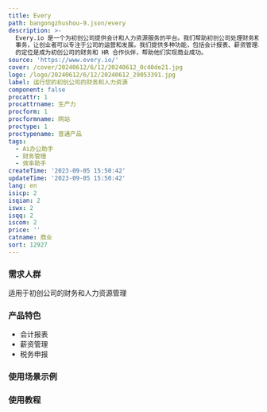 ```yaml
---
title: Every
path: bangongzhushou-9.json/every
description: >-
  Every.io 是一个为初创公司提供会计和人力资源服务的平台。我们帮助初创公司处理财务和 HR
  事务，让创业者可以专注于公司的运营和发展。我们提供多种功能，包括会计报表、薪资管理、税务申报等。我们的优势是专注于初创公司的需求，提供灵活和定制化的解决方案。定价根据公司规模和需求而定。Every.io
  的定位是成为初创公司的财务和 HR 合作伙伴，帮助他们实现商业成功。
source: 'https://www.every.io/'
cover: /cover/20240612/6/12/20240612_0c40de21.jpg
logo: /logo/20240612/6/12/20240612_29053391.jpg
label: 运行您的初创公司的财务和人力资源
component: false
procattr: 1
procattrname: 生产力
procform: 1
procformname: 网站
proctype: 1
proctypename: 普通产品
tags:
  - Ai办公助手
  - 财务管理
  - 效率助手
createTime: '2023-09-05 15:50:42'
updateTime: '2023-09-05 15:50:42'
lang: en
isicp: 2
isqian: 2
iswx: 2
isqq: 2
iscom: 2
price: ''
catname: 商业
sort: 12927
---
```




### 需求人群
适用于初创公司的财务和人力资源管理

### 产品特色
- 会计报表
- 薪资管理
- 税务申报

### 使用场景示例


### 使用教程


  
